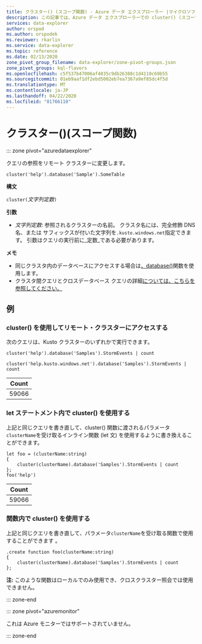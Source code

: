 ```yaml
---
title: クラスター() (スコープ関数) - Azure データ エクスプローラー |マイクロソフトドキュメント
description: この記事では、Azure データ エクスプローラーでの cluster() (スコープ関数) について説明します。
services: data-explorer
author: orspod
ms.author: orspodek
ms.reviewer: rkarlin
ms.service: data-explorer
ms.topic: reference
ms.date: 02/13/2020
zone_pivot_group_filename: data-explorer/zone-pivot-groups.json
zone_pivot_groups: kql-flavors
ms.openlocfilehash: c5f537b47006af4035c9db26388c1d4110c69b55
ms.sourcegitcommit: 01eb9aaf1df2ebd5002eb7ea7367a9ef85dc4f5d
ms.translationtype: MT
ms.contentlocale: ja-JP
ms.lasthandoff: 04/22/2020
ms.locfileid: "81766110"
---
```

# <a name="cluster-scope-function"></a>クラスター()(スコープ関数)

::: zone pivot="azuredataexplorer"

クエリの参照をリモート クラスターに変更します。 

```kusto
cluster('help').database('Sample').SomeTable
```

**構文**

`cluster(`*文字列定数*`)`

**引数**

* *文字列定数*: 参照されるクラスターの名前。 クラスタ名には、完全修飾 DNS 名、または サフィックスが付いた文字列を`.kusto.windows.net`指定できます。 引数はクエリの実行前に_定数_である必要があります。

**メモ**

* 同じクラスタ内のデータベースにアクセスする場合は[、database()](databasefunction.md)関数を使用します。
* クラスタ間クエリとクロスデータベース クエリの詳細[については、こちらを参照してください。](cross-cluster-or-database-queries.md)  

## <a name="examples"></a>例

### <a name="use-cluster-to-access-remote-cluster"></a>cluster() を使用してリモート・クラスターにアクセスする 

次のクエリは、Kusto クラスターのいずれかで実行できます。

```kusto
cluster('help').database('Samples').StormEvents | count

cluster('help.kusto.windows.net').database('Samples').StormEvents | count  
```

|Count|
|---|
|59066|

### <a name="use-cluster-inside-let-statements"></a>let ステートメント内で cluster() を使用する 

上記と同じクエリを書き直して、cluster() 関数に渡されるパラメータ`clusterName`を受け取るインライン関数 (let 文) を使用するように書き換えることができます。

```kusto
let foo = (clusterName:string)
{
    cluster(clusterName).database('Samples').StormEvents | count
};
foo('help')
```

|Count|
|---|
|59066|

### <a name="use-cluster-inside-functions"></a>関数内で cluster() を使用する 

上記と同じクエリを書き直して、パラメータ`clusterName`を受け取る関数で使用することができます 。

```kusto
.create function foo(clusterName:string)
{
    cluster(clusterName).database('Samples').StormEvents | count
};
```

**注:** このような関数はローカルでのみ使用でき、クロスクラスター照会では使用できません。

::: zone-end

::: zone pivot="azuremonitor"

これは Azure モニターではサポートされていません。

::: zone-end
